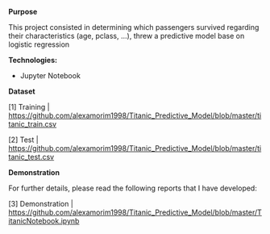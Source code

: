 **Purpose**

This project consisted in determining which passengers survived regarding their characteristics (age, pclass, ...), threw a predictive model base on logistic regression 

**Technologies:**

- Jupyter Notebook 

**Dataset**

[1] Training | https://github.com/alexamorim1998/Titanic_Predictive_Model/blob/master/titanic_train.csv

[2] Test | https://github.com/alexamorim1998/Titanic_Predictive_Model/blob/master/titanic_test.csv

**Demonstration**

For further details, please read the following reports that I have developed:

[3] Demonstration | https://github.com/alexamorim1998/Titanic_Predictive_Model/blob/master/TitanicNotebook.ipynb









